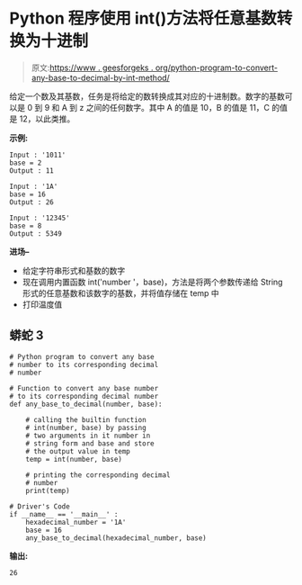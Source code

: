 # Python 程序使用 int()方法将任意基数转换为十进制

> 原文:[https://www . geesforgeks . org/python-program-to-convert-any-base-to-decimal-by-int-method/](https://www.geeksforgeeks.org/python-program-to-convert-any-base-to-decimal-by-using-int-method/)

给定一个数及其基数，任务是将给定的数转换成其对应的十进制数。数字的基数可以是 0 到 9 和 A 到 z 之间的任何数字。其中 A 的值是 10，B 的值是 11，C 的值是 12，以此类推。

**示例:**

```
Input : '1011' 
base = 2 
Output : 11 

Input : '1A' 
base = 16
Output : 26

Input : '12345' 
base = 8
Output : 5349

```

**进场–**

*   给定字符串形式和基数的数字
*   现在调用内置函数 int('number '，base)，方法是将两个参数传递给 String 形式的任意基数和该数字的基数，并将值存储在 temp 中
*   打印温度值

## 蟒蛇 3

```
# Python program to convert any base
# number to its corresponding decimal
# number

# Function to convert any base number
# to its corresponding decimal number
def any_base_to_decimal(number, base):

    # calling the builtin function 
    # int(number, base) by passing 
    # two arguments in it number in
    # string form and base and store
    # the output value in temp
    temp = int(number, base)

    # printing the corresponding decimal
    # number
    print(temp)

# Driver's Code
if __name__ == '__main__' :
    hexadecimal_number = '1A'
    base = 16
    any_base_to_decimal(hexadecimal_number, base)
```

**输出:**

```
26
```